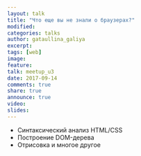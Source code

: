 ```yaml
---
layout: talk
title: "Что еще вы не знали о браузерах?"
modified:
categories: talks
author: gataullina_galiya
excerpt:
tags: [web]
image:
feature:
talk: meetup_u3
date: 2017-09-14
comments: true
share: true
announce: true
video:
slides:
---
```


* Синтаксический анализ HTML/CSS
* Построение DOM-дерева
* Отрисовка
и многое другое
